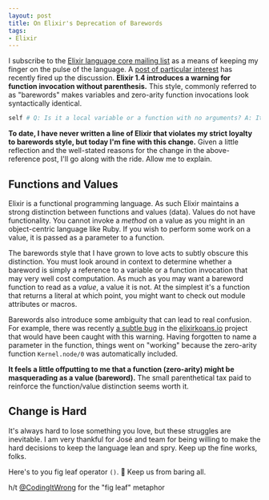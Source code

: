 ```yaml
---
layout: post
title: On Elixir's Deprecation of Barewords
tags:
- Elixir
---
```


I subscribe to the [Elixir language core mailing list][core-list] as a means of keeping my finger on the pulse of the language. A [post of particular interest][the-post] has recently fired up the discussion. **Elixir 1.4 introduces a warning for function invocation without parenthesis.** This style, commonly referred to as "barewords" makes variables and zero-arity function invocations look syntactically identical.

```elixir
self # Q: Is it a local variable or a function with no arguments? A: It Depends.™
```

**To date, I have never written a line of Elixir that violates my strict loyalty to barewords style, but today I'm fine with this change.** Given a little reflection and the well-stated reasons for the change in the above-reference post, I'll go along with the ride. Allow me to explain.

## Functions and Values

Elixir is a functional programming language. As such Elixir maintains a strong distinction between functions and values (data). Values do not have functionality. You cannot invoke a _method_ on a value as you might in an object-centric language like Ruby. If you wish to perform some work on a value, it is passed as a parameter to a function.

The barewords style that I have grown to love acts to subtly obscure this distinction. You must look around in context to determine whether a bareword is simply a reference to a variable or a function invocation that may very well cost computation. As much as you may want a bareword function to read as a _value_, a value it is not. At the simplest it's a function that returns a literal at which point, you might want to check out module attributes or macros.

Barewords also introduce some ambiguity that can lead to real confusion. For example, there was recently [a subtle bug][bug] in the [elixirkoans.io][koans] project that would have been caught with this warning. Having forgotten to name a parameter in the function, things went on "working" because the zero-arity function `Kernel.node/0` was automatically included.

**It feels a little offputting to me that a function (zero-arity) might be masquerading as a value (bareword).** The small parenthetical tax paid to reinforce the function/value distinction seems worth it.

## Change is Hard

It's always hard to lose something you love, but these struggles are inevitable. I am very thankful for José and team for being willing to make the hard decisions to keep the language lean and spry. Keep up the fine works, folks.

Here's to you fig leaf operator `()`. 🍻 Keep us from baring all.

h/t [@CodingItWrong][ciw] for the "fig leaf" metaphor



[core-list]: https://groups.google.com/forum/#!forum/elixir-lang-core
[the-post]: https://groups.google.com/forum/#!topic/elixir-lang-core/Otz0uuML764
[koans]: https://elixirkoans.io
[bug]: https://github.com/elixirkoans/elixir-koans/pull/134/commits/a2e3fe6d93b14e9105238f85554c8661e8ad9c53
[ciw]: https://twitter.com/codingitwrong
